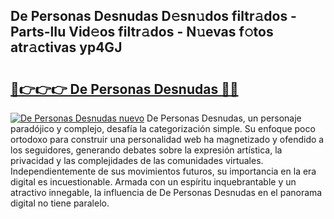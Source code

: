 ## De Personas Desnudas D𝚎sn𝚞dos filtr𝚊dos - Parts-lIu Vid𝚎os filtr𝚊dos - N𝚞evas f𝚘tos atr𝚊ctivas yp4GJ

# <h2><a href="http://mbboqgh.tromn.icu/?c=De+Personas+Desnudas">🔗👉👉👉 De Personas Desnudas 🔗🔗</a></h2>

[![De Personas Desnudas nuevo](https://i.imgur.com/pEAQMta.gif)](http://mbboqgh.tromn.icu/?c=De+Personas+Desnudas)
De Personas Desnudas, un personaje paradójico y complejo, desafía la categorización simple. Su enfoque poco ortodoxo para construir una personalidad web ha magnetizado y ofendido a los seguidores, generando debates sobre la expresión artística, la privacidad y las complejidades de las comunidades virtuales. Independientemente de sus movimientos futuros, su importancia en la era digital es incuestionable. Armada con un espíritu inquebrantable y un atractivo innegable, la influencia de De Personas Desnudas en el panorama digital no tiene paralelo.
